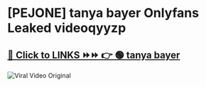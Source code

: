 
 # [PEJONE] tanya bayer Onlyfans Leaked videoqyyzp

## <h2><a href="https://clipsfans.com/tanya_bayer&ref=git">🔗 Click to LINKS ⏩⏩ 👉 🟢 tanya bayer </a></h2>

<a href="https://clipsfans.com/tanya_bayer&ref=git" rel="nofollow" data-target="animated-image.originalLink"><img src="https://i.ibb.co.com/xMMVF88/686577567.gif" alt="Viral Video Original" style="max-width: 100%; display: inline-block;" data-target="animated-image.originalImage"></a>

